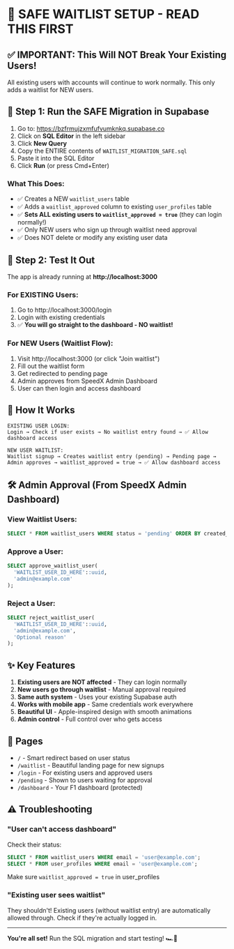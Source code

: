 # 🚀 SAFE WAITLIST SETUP - READ THIS FIRST

## ✅ IMPORTANT: This Will NOT Break Your Existing Users!

All existing users with accounts will continue to work normally. This only adds a waitlist for NEW users.

## 📝 Step 1: Run the SAFE Migration in Supabase

1. Go to: https://bzfrmujzxmfufvumknkq.supabase.co
2. Click on **SQL Editor** in the left sidebar
3. Click **New Query**
4. Copy the ENTIRE contents of `WAITLIST_MIGRATION_SAFE.sql`
5. Paste it into the SQL Editor
6. Click **Run** (or press Cmd+Enter)

### What This Does:
- ✅ Creates a NEW `waitlist_users` table
- ✅ Adds a `waitlist_approved` column to existing `user_profiles` table
- ✅ **Sets ALL existing users to `waitlist_approved = true`** (they can login normally!)
- ✅ Only NEW users who sign up through waitlist need approval
- ✅ Does NOT delete or modify any existing user data

## 🎯 Step 2: Test It Out

The app is already running at **http://localhost:3000**

### For EXISTING Users:
1. Go to http://localhost:3000/login
2. Login with existing credentials
3. ✅ **You will go straight to the dashboard - NO waitlist!**

### For NEW Users (Waitlist Flow):
1. Visit http://localhost:3000 (or click "Join waitlist")
2. Fill out the waitlist form
3. Get redirected to pending page
4. Admin approves from SpeedX Admin Dashboard
5. User can then login and access dashboard

## 🔐 How It Works

```
EXISTING USER LOGIN:
Login → Check if user exists → No waitlist entry found → ✅ Allow dashboard access

NEW USER WAITLIST:
Waitlist signup → Creates waitlist entry (pending) → Pending page → 
Admin approves → waitlist_approved = true → ✅ Allow dashboard access
```

## 🛠️ Admin Approval (From SpeedX Admin Dashboard)

### View Waitlist Users:
```sql
SELECT * FROM waitlist_users WHERE status = 'pending' ORDER BY created_at DESC;
```

### Approve a User:
```sql
SELECT approve_waitlist_user(
  'WAITLIST_USER_ID_HERE'::uuid,
  'admin@example.com'
);
```

### Reject a User:
```sql
SELECT reject_waitlist_user(
  'WAITLIST_USER_ID_HERE'::uuid,
  'admin@example.com',
  'Optional reason'
);
```

## ✨ Key Features

1. **Existing users are NOT affected** - They can login normally
2. **New users go through waitlist** - Manual approval required
3. **Same auth system** - Uses your existing Supabase auth
4. **Works with mobile app** - Same credentials work everywhere
5. **Beautiful UI** - Apple-inspired design with smooth animations
6. **Admin control** - Full control over who gets access

## 🎨 Pages

- `/` - Smart redirect based on user status
- `/waitlist` - Beautiful landing page for new signups
- `/login` - For existing users and approved users
- `/pending` - Shown to users waiting for approval
- `/dashboard` - Your F1 dashboard (protected)

## ⚠️ Troubleshooting

### "User can't access dashboard"
Check their status:
```sql
SELECT * FROM waitlist_users WHERE email = 'user@example.com';
SELECT * FROM user_profiles WHERE email = 'user@example.com';
```

Make sure `waitlist_approved = true` in user_profiles

### "Existing user sees waitlist"
They shouldn't! Existing users (without waitlist entry) are automatically allowed through.
Check if they're actually logged in.

---

**You're all set!** Run the SQL migration and start testing! 🏎️💨
